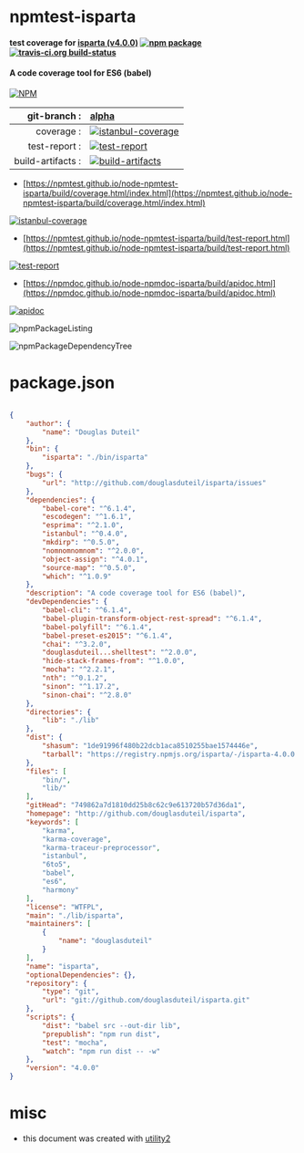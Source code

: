 # npmtest-isparta

#### test coverage for  [isparta (v4.0.0)](http://github.com/douglasduteil/isparta)  [![npm package](https://img.shields.io/npm/v/npmtest-isparta.svg?style=flat-square)](https://www.npmjs.org/package/npmtest-isparta) [![travis-ci.org build-status](https://api.travis-ci.org/npmtest/node-npmtest-isparta.svg)](https://travis-ci.org/npmtest/node-npmtest-isparta)

#### A code coverage tool for ES6 (babel)

[![NPM](https://nodei.co/npm/isparta.png?downloads=true&downloadRank=true&stars=true)](https://www.npmjs.com/package/isparta)

| git-branch : | [alpha](https://github.com/npmtest/node-npmtest-isparta/tree/alpha)|
|--:|:--|
| coverage : | [![istanbul-coverage](https://npmtest.github.io/node-npmtest-isparta/build/coverage.badge.svg)](https://npmtest.github.io/node-npmtest-isparta/build/coverage.html/index.html)|
| test-report : | [![test-report](https://npmtest.github.io/node-npmtest-isparta/build/test-report.badge.svg)](https://npmtest.github.io/node-npmtest-isparta/build/test-report.html)|
| build-artifacts : | [![build-artifacts](https://npmtest.github.io/node-npmtest-isparta/glyphicons_144_folder_open.png)](https://github.com/npmtest/node-npmtest-isparta/tree/gh-pages/build)|

- [https://npmtest.github.io/node-npmtest-isparta/build/coverage.html/index.html](https://npmtest.github.io/node-npmtest-isparta/build/coverage.html/index.html)

[![istanbul-coverage](https://npmtest.github.io/node-npmtest-isparta/build/screenCapture.buildCi.browser.%252Ftmp%252Fbuild%252Fcoverage.lib.html.png)](https://npmtest.github.io/node-npmtest-isparta/build/coverage.html/index.html)

- [https://npmtest.github.io/node-npmtest-isparta/build/test-report.html](https://npmtest.github.io/node-npmtest-isparta/build/test-report.html)

[![test-report](https://npmtest.github.io/node-npmtest-isparta/build/screenCapture.buildCi.browser.%252Ftmp%252Fbuild%252Ftest-report.html.png)](https://npmtest.github.io/node-npmtest-isparta/build/test-report.html)

- [https://npmdoc.github.io/node-npmdoc-isparta/build/apidoc.html](https://npmdoc.github.io/node-npmdoc-isparta/build/apidoc.html)

[![apidoc](https://npmdoc.github.io/node-npmdoc-isparta/build/screenCapture.buildCi.browser.%252Ftmp%252Fbuild%252Fapidoc.html.png)](https://npmdoc.github.io/node-npmdoc-isparta/build/apidoc.html)

![npmPackageListing](https://npmtest.github.io/node-npmtest-isparta/build/screenCapture.npmPackageListing.svg)

![npmPackageDependencyTree](https://npmtest.github.io/node-npmtest-isparta/build/screenCapture.npmPackageDependencyTree.svg)



# package.json

```json

{
    "author": {
        "name": "Douglas Duteil"
    },
    "bin": {
        "isparta": "./bin/isparta"
    },
    "bugs": {
        "url": "http://github.com/douglasduteil/isparta/issues"
    },
    "dependencies": {
        "babel-core": "^6.1.4",
        "escodegen": "^1.6.1",
        "esprima": "^2.1.0",
        "istanbul": "^0.4.0",
        "mkdirp": "^0.5.0",
        "nomnomnomnom": "^2.0.0",
        "object-assign": "^4.0.1",
        "source-map": "^0.5.0",
        "which": "^1.0.9"
    },
    "description": "A code coverage tool for ES6 (babel)",
    "devDependencies": {
        "babel-cli": "^6.1.4",
        "babel-plugin-transform-object-rest-spread": "^6.1.4",
        "babel-polyfill": "^6.1.4",
        "babel-preset-es2015": "^6.1.4",
        "chai": "^3.2.0",
        "douglasduteil...shelltest": "^2.0.0",
        "hide-stack-frames-from": "^1.0.0",
        "mocha": "^2.2.1",
        "nth": "^0.1.2",
        "sinon": "^1.17.2",
        "sinon-chai": "^2.8.0"
    },
    "directories": {
        "lib": "./lib"
    },
    "dist": {
        "shasum": "1de91996f480b22dcb1aca8510255bae1574446e",
        "tarball": "https://registry.npmjs.org/isparta/-/isparta-4.0.0.tgz"
    },
    "files": [
        "bin/",
        "lib/"
    ],
    "gitHead": "749862a7d1810dd25b8c62c9e613720b57d36da1",
    "homepage": "http://github.com/douglasduteil/isparta",
    "keywords": [
        "karma",
        "karma-coverage",
        "karma-traceur-preprocessor",
        "istanbul",
        "6to5",
        "babel",
        "es6",
        "harmony"
    ],
    "license": "WTFPL",
    "main": "./lib/isparta",
    "maintainers": [
        {
            "name": "douglasduteil"
        }
    ],
    "name": "isparta",
    "optionalDependencies": {},
    "repository": {
        "type": "git",
        "url": "git://github.com/douglasduteil/isparta.git"
    },
    "scripts": {
        "dist": "babel src --out-dir lib",
        "prepublish": "npm run dist",
        "test": "mocha",
        "watch": "npm run dist -- -w"
    },
    "version": "4.0.0"
}
```



# misc
- this document was created with [utility2](https://github.com/kaizhu256/node-utility2)
